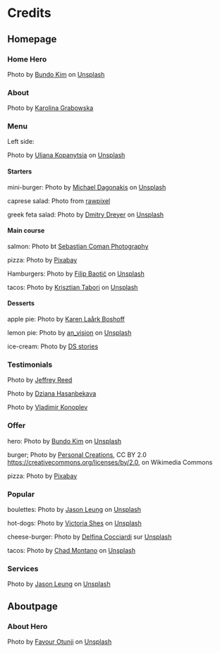 # Credits

## Homepage

### Home Hero

Photo by [Bundo Kim]("https://unsplash.com/@bundo?utm_content=creditCopyText&utm_medium=referral&utm_source=unsplash) on [Unsplash](https://unsplash.com/photos/dining-table-and-chair-set-under-four-lighted-pendant-lamps-Pb9bUzH1nD8?utm_content=creditCopyText&utm_medium=referral&utm_source=unsplash)

### About

Photo by [Karolina Grabowska](https://www.pexels.com/photo/table-in-vintage-restaurant-6267/)

### Menu

Left side:

Photo by [Uliana Kopanytsia](https://unsplash.com/@ulian_ka?utm_content=creditCopyText&utm_medium=referral&utm_source=unsplash) on [Unsplash]("https://unsplash.com/photos/foods-on-plates-2FA0VJzwc0g?utm_content=creditCopyText&utm_medium=referral&utm_source=unsplash")

#### Starters

mini-burger:
Photo by [Michael Dagonakis](https://unsplash.com/de/@mdagonakis?utm_content=creditCopyText&utm_medium=referral&utm_source=unsplash) on [Unsplash](https://unsplash.com/de/fotos/apfelfrucht-auf-weissem-und-grunem-blumenkeramikteller-RmR_TyLnBXk?utm_content=creditCopyText&utm_medium=referral&utm_source=unsplash)

caprese salad:
Photo from [rawpixel](https://www.rawpixel.com/image/5922271/photo-image-public-domain-food-water)

greek feta salad:
Photo by [Dmitry Dreyer](https://unsplash.com/@deemwave?utm_content=creditCopyText&utm_medium=referral&utm_source=unsplash) on [Unsplash](https://unsplash.com/photos/vegetable-salad-on-round-white-ceramic-plate-K4ERT_IYazw?utm_content=creditCopyText&utm_medium=referral&utm_source=unsplash)

#### Main course

salmon:
Photo bt [Sebastian Coman Photography](https://www.pexels.com/fr-fr/photo/photo-en-gros-plan-de-la-nourriture-3655916/)

pizza:
Photo by [Pixabay](https://www.pexels.com/fr-fr/photo/nourriture-aliments-pizza-repas-208537/)

Hamburgers:
Photo by [Filip Baotić](https://unsplash.com/@filipbaotic?utm_content=creditCopyText&utm_medium=referral&utm_source=unsplash) on [Unsplash](https://unsplash.com/photos/burger-lot-MDIng-OpkaM?utm_content=creditCopyText&utm_medium=referral&utm_source=unsplash)

tacos:
Photo by [Krisztian Tabori](https://unsplash.com/@ktabori?utm_content=creditCopyText&utm_medium=referral&utm_source=unsplash) on [Unsplash](https://unsplash.com/photos/taco-pizza-ZQf4jzkpz1k?utm_content=creditCopyText&utm_medium=referral&utm_source=unsplash)

#### Desserts

apple pie:
Photo by [Karen Laårk Boshoff](https://www.pexels.com/fr-fr/photo/nourriture-aliments-dessert-sucre-13069484/)

lemon pie:
Photo by [an_vision](https://unsplash.com/@anvision?utm_content=creditCopyText&utm_medium=referral&utm_source=unsplash) on [Unsplash](https://unsplash.com/photos/creme-brulee-esVjV01_E9Y?utm_content=creditCopyText&utm_medium=referral&utm_source=unsplash)

ice-cream:
Photo by [DS stories](https://www.pexels.com/fr-fr/photo/nourriture-tasse-cuillere-blanc-9227715/)

### Testimonials

Photo by [Jeffrey Reed](https://www.pexels.com/fr-fr/photo/homme-portant-des-lunettes-769772/)

Photo by [Dziana Hasanbekava](https://www.pexels.com/fr-fr/photo/femme-modele-blanc-jeune-7275385/)

Photo by [Vladimir Konoplev](https://www.pexels.com/fr-fr/photo/homme-chemise-riviere-fleuve-10955552/)

### Offer

hero:
Photo by [Bundo Kim]("https://unsplash.com/@bundo?utm_content=creditCopyText&utm_medium=referral&utm_source=unsplash) on [Unsplash](https://unsplash.com/photos/dining-table-and-chair-set-under-four-lighted-pendant-lamps-Pb9bUzH1nD8?utm_content=creditCopyText&utm_medium=referral&utm_source=unsplash)

burger;
Photo by [Personal Creations](https://www.flickr.com/people/127294011@N07), CC BY 2.0 <https://creativecommons.org/licenses/by/2.0>, on Wikimedia Commons

pizza:
Photo by [Pixabay](https://www.pexels.com/fr-fr/photo/nourriture-aliments-pizza-repas-208537/)

### Popular

boulettes:
Photo by [Jason Leung](https://unsplash.com/@ninjason?utm_content=creditCopyText&utm_medium=referral&utm_source=unsplash) on [Unsplash](https://unsplash.com/photos/meta-balls-with-noodles-served-on-white-ceramic-bowl-AUAuEgUxg5Q?utm_content=creditCopyText&utm_medium=referral&utm_source=unsplash)

hot-dogs:
Photo by [Victoria Shes](https://unsplash.com/@victoriakosmo?utm_content=creditCopyText&utm_medium=referral&utm_source=unsplash) on [Unsplash](https://unsplash.com/photos/hamburger-and-french-fries-8pK37xtN4bo?utm_content=creditCopyText&utm_medium=referral&utm_source=unsplash)

cheese-burger:
Photo by [Delfina Cocciardi](https://unsplash.com/fr/@dcocciardi?utm_content=creditCopyText&utm_medium=referral&utm_source=unsplash) sur [Unsplash](https://unsplash.com/fr/photos/burger-a-la-laitue-et-a-la-tomate-NDPBK-d-03M?utm_content=creditCopyText&utm_medium=referral&utm_source=unsplash)

tacos:
Photo by [Chad Montano](https://unsplash.com/@briewilly?utm_content=creditCopyText&utm_medium=referral&utm_source=unsplash) on [Unsplash](https://unsplash.com/photos/cooked-tacos-lP5MCM6nZ5A?utm_content=creditCopyText&utm_medium=referral&utm_source=unsplash)

### Services

Photo by [Jason Leung](https://unsplash.com/@ninjason?utm_content=creditCopyText&utm_medium=referral&utm_source=unsplash) on [Unsplash](https://unsplash.com/photos/photo-of-pub-set-in-room-during-daytime-poI7DelFiVA?utm_content=creditCopyText&utm_medium=referral&utm_source=unsplash)

## Aboutpage

### About Hero

Photo by [Favour Otunji](https://unsplash.com/@kodeblacc?utm_content=creditCopyText&utm_medium=referral&utm_source=unsplash) on [Unsplash](https://unsplash.com/photos/brown-dinette-set-lot-dD7xFyDzES4?utm_content=creditCopyText&utm_medium=referral&utm_source=unsplash)
